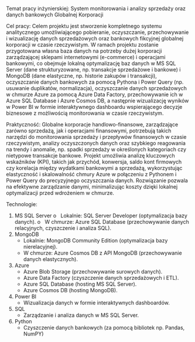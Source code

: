 Temat pracy inżynierskiej:
System monitorowania i analizy sprzedaży oraz danych bankowych Globalnej Korporacji

Cel pracy:
Celem projektu jest stworzenie kompletnego systemu analitycznego umożliwiającego pobieranie, oczyszczanie, przechowywanie i wizualizację danych sprzedażowych oraz bankowych fikcyjnej globalnej korporacji w czasie rzeczywistym. W ramach projektu zostanie przygotowana własna baza danych na potrzeby dużej korporacji zarządzającej sklepami internetowymi (e-commerce) i operacjami bankowymi, co obejmuje lokalną optymalizację baz danych w MS SQL Server (dane strukturyzowane, np. transakcje sprzedażowe i bankowe) i MongoDB (dane elastyczne, np. historie zakupów i transakcji), oczyszczanie danych bankowych za pomocą Pythona i Power Query (np. usuwanie duplikatów, normalizacja), oczyszczanie danych sprzedażowych w chmurze Azure za pomocą Azure Data Factory, przechowywanie ich w Azure SQL Database i Azure Cosmos DB, a następnie wizualizację wyników w Power BI w formie interaktywnego dashboardu wspierającego decyzje biznesowe z możliwością monitorowania w czasie rzeczywistym.

Praktyczność:
Globalne korporacje handlowo-finansowe, zarządzające zarówno sprzedażą, jak i operacjami finansowymi, potrzebują takich narzędzi do monitorowania sprzedaży i przepływów finansowych w czasie rzeczywistym, analizy oczyszczonych danych oraz szybkiego reagowania na trendy i anomalie, np. spadki sprzedaży w określonych kategoriach czy nietypowe transakcje bankowe. Projekt umożliwia analizę kluczowych wskaźników (KPI), takich jak przychód, konwersja, saldo kont firmowych czy korelacja między wydatkami bankowymi a sprzedażą, wykorzystując elastyczność i skalowalność chmury Azure w połączeniu z Pythonem i Power Query do precyzyjnego oczyszczania danych. Rozwiązanie pozwala na efektywne zarządzanie danymi, minimalizując koszty dzięki lokalnej optymalizacji przed wdrożeniem w chmurze.

Technologie:

1. MS SQL Server
   o   Lokalnie: SQL Server Developer (optymalizacja bazy danych).
   o   W chmurze: Azure SQL Database (przechowywanie danych relacyjnych, czyszczenie i analiza SQL).
1. MongoDB
   - Lokalnie: MongoDB Community Edition (optymalizacja bazy nierelacyjnej).
   - W chmurze: Azure Cosmos DB z API MongoDB (przechowywanie danych elastycznych).
1. Azure
   - Azure Blob Storage (przechowywanie surowych danych).
   - Azure Data Factory (czyszczenie danych sprzedażowych i ETL).
   - Azure SQL Database (hosting MS SQL Server).
   - Azure Cosmos DB (hosting MongoDB).
1. Power BI
   - Wizualizacja danych w formie interaktywnych dashboardów.
1. SQL
   - Zarządzanie i analiza danych w MS SQL Server.
1. Python
   - Czyszczenie danych bankowych (za pomocą bibliotek np. Pandas, NumPY)
